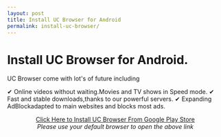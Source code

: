 ```yaml
---
layout: post
title: Install UC Browser for Android
permalink: install-uc-browser/
---
```


<div class="jumbotron">
  <h1>Install UC Browser for Android.</h1>
  <p> UC Browser come with lot's of future including </p>
  <p>✔ Online videos without waiting.Movies and TV shows in Speed mode.
✔ Fast and stable downloads,thanks to our powerful servers.
✔ Expanding AdBlockadapted to main websites and blocks most ads.</p>
<center><a class="btn btn-primary btn-lg" href="http://mmtrkdb.com/mt/w26403c484x233t224q2u234/" role="button">Click Here to Install UC Browser From Google Play Store</a><br/>
  <i>Please use your default browser to open the above link</i></center></p>
</div>
